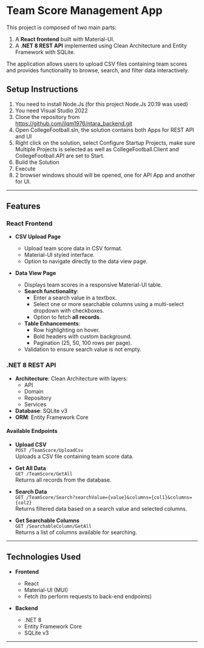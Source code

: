 # Team Score Management App

This project is composed of two main parts:
1. A **React frontend** built with Material-UI.
2. A **.NET 8 REST API** implemented using Clean Architecture and Entity Framework with SQLite.

The application allows users to upload CSV files containing team scores and provides functionality to browse, search, and filter data interactively.

## Setup Instructions

1. You need to install Node.Js (for this project Node.Js 20.19 was used)
2. You need Visual Studio 2022
3. Clone the repository from https://github.com/jlqm1976/ntara_backend.git
4. Open CollegeFootball.sln, the solution contains both Apps for REST API and UI
5. Right click on the solution, select Configure Startup Projects, make sure Multiple Projects is selected as well as CollegeFootball.Client and CollegeFootball.API are set to Start.
6. Build the Solution
7. Execute
8. 2 browser windows should will be opened, one for API App and another for UI.

---

## Features

### React Frontend
- **CSV Upload Page**
  - Upload team score data in CSV format.
  - Material-UI styled interface.
  - Option to navigate directly to the data view page.

- **Data View Page**
  - Displays team scores in a responsive Material-UI table.
  - **Search functionality**:
    - Enter a search value in a textbox.
    - Select one or more searchable columns using a multi-select dropdown with checkboxes.
    - Option to fetch **all records**.
  - **Table Enhancements**:
    - Row highlighting on hover.
    - Bold headers with custom background.
    - Pagination (25, 50, 100 rows per page).
  - Validation to ensure search value is not empty.

### .NET 8 REST API
- **Architecture**: Clean Architecture with layers:
  - API
  - Domain
  - Repository
  - Services
- **Database**: SQLite v3
- **ORM**: Entity Framework Core

#### Available Endpoints
- **Upload CSV**  
  `POST /TeamScore/UploadCsv`  
  Uploads a CSV file containing team score data.  

- **Get All Data**  
  `GET /TeamScore/GetAll`  
  Returns all records from the database.  

- **Search Data**  
  `GET /TeamScore/Search?searchValue={value}&columns={col1}&columns={col2}`  
  Returns filtered data based on a search value and selected columns.  

- **Get Searchable Columns**  
  `GET /SearchableColumn/GetAll`  
  Returns a list of columns available for searching.  

---

## Technologies Used

- **Frontend**
  - React
  - Material-UI (MUI)
  - Fetch (to perform requests to back-end endpoints)

- **Backend**
  - .NET 8
  - Entity Framework Core
  - SQLite v3

---
